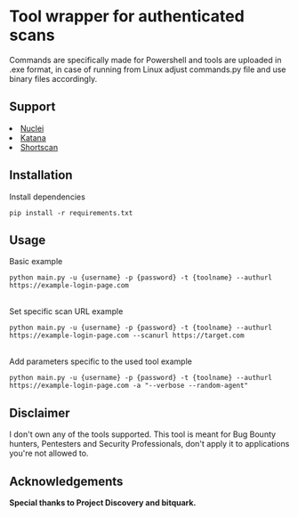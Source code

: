 <h1>Tool wrapper for authenticated scans</h1>

<p>Commands are specifically made for Powershell and tools are uploaded in .exe format, in case of running from Linux adjust commands.py file and use binary files accordingly.</p>

<h2>Support</h2>
<li><a href="https://github.com/projectdiscovery/nuclei">Nuclei</a></li>
<li><a href="https://github.com/projectdiscovery/katana">Katana</a></li>
<li><a href="https://github.com/bitquark/shortscan">Shortscan</a></li>

<h2>Installation</h2>
<p>Install dependencies</p>
<code>pip install -r requirements.txt</code>

<h2>Usage</h2>
<p>Basic example</p>
<code>python main.py -u {username} -p {password} -t {toolname} --authurl https://example-login-page.com</code>
<br></br>
<p>Set specific scan URL example</p>
<code>python main.py -u {username} -p {password} -t {toolname} --authurl https://example-login-page.com --scanurl https://target.com</code>
<br></br>
<p>Add parameters specific to the used tool example</p>
<code>python main.py -u {username} -p {password} -t {toolname} --authurl https://example-login-page.com -a "--verbose --random-agent"</code>

<h2>Disclaimer</h2>
<p>I don't own any of the tools supported. This tool is meant for Bug Bounty hunters, Pentesters and Security Professionals, don't apply it to applications you're not allowed to.</p>

<h2>Acknowledgements</h2>
<strong>Special thanks to Project Discovery and bitquark.</strong>